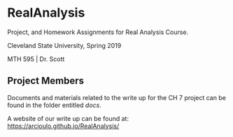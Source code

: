 # RealAnalysis
Project, and Homework Assignments for Real Analysis Course.

Cleveland State University, Spring 2019

MTH 595 | Dr. Scott

## Project Members
Documents and materials related to the write up for the CH 7 project can be found in the folder entitled _docs_.

A website of our write up can be found at: https://arcioulo.github.io/RealAnalysis/
